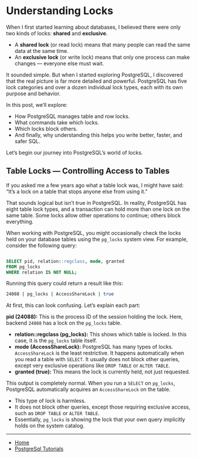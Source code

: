 # Understanding Locks

When I first started learning about databases, I believed there were only two kinds of locks: **shared** and **exclusive**.

- A **shared lock** (or read lock) means that many people can read the same data at the same time.
- An **exclusive lock** (or write lock) means that only one process can make changes — everyone else must wait.

It sounded simple. But when I started exploring PostgreSQL, I discovered that the real picture is far more detailed and powerful. 
PostgreSQL has five lock categories and over a dozen individual lock types, each with its own purpose and behavior.

In this post, we’ll explore:

- How PostgreSQL manages table and row locks.
- What commands take which locks.
- Which locks block others.
- And finally, why understanding this helps you write better, faster, and safer SQL.

Let’s begin our journey into PostgreSQL’s world of locks.

## Table Locks — Controlling Access to Tables

If you asked me a few years ago what a table lock was, I might have said: “It’s a lock on a table that stops anyone else from using it.”

That sounds logical but isn’t true in PostgreSQL. In reality, PostgreSQL has eight table lock types, and a transaction can hold more than one lock on the same table. Some locks allow other operations to continue; others block everything.

When working with PostgreSQL, you might occasionally check the locks held on your database tables using the `pg_locks` system view. For example, consider the following query:

```sql

SELECT pid, relation::regclass, mode, granted
FROM pg_locks
WHERE relation IS NOT NULL;

```

Running this query could return a result like this:

```bash
24088 | pg_locks | AccessShareLock | true
```
At first, this can look confusing. Let’s explain each part:

**pid (24088):** This is the process ID of the session holding the lock. Here, backend `24088` has a lock on the `pg_locks` table.
- **relation::regclass (pg_locks):** This shows which table is locked. In this case, it is the `pg_locks` table itself.
- **mode (AccessShareLock):** PostgreSQL has many types of locks. `AccessShareLock` is the least restrictive. It happens automatically 
    when you read a table with `SELECT`. It usually does not block other queries, except very exclusive operations like `DROP TABLE` or `ALTER TABLE`.
- **granted (true):** This means the lock is currently held, not just requested.

This output is completely normal. When you run a `SELECT` on `pg_locks`, PostgreSQL automatically acquires an `AccessShareLock` on the table.
- This type of lock is harmless.
- It does not block other queries, except those requiring exclusive access, such as `DROP TABLE` or `ALTER TABLE`.
- Essentially, `pg_locks` is showing the lock that your own query implicitly holds on the system catalog.



---

- [Home](./../../README.md)
- [PostgreSql Tutorials](./../tutorials.md)